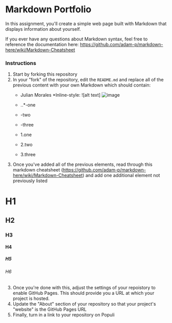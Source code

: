 # Markdown Portfolio

In this assignment, you'll create a simple web page built with Markdown that displays information about yourself.

If you ever have any questions about Markdown syntax, feel free to reference the documentation here: https://github.com/adam-p/markdown-here/wiki/Markdown-Cheatsheet

### Instructions

1. Start by forking this repository
1. In your "fork" of the repository, edit the `README.md` and replace all of the previous content with your own Markdown which should contain:
    * Julian Morales
    *Inline-style: 
![alt text] ![image](https://user-images.githubusercontent.com/98353349/150864589-d22886d3-bf39-4bdf-bfff-b4836038845b.png)

    * ..*-one
    * -two
    * -three
    * 1.one
    * 2.two
    * 3.three
1. Once you've added all of the previous elements, read through this markdown cheatsheet (https://github.com/adam-p/markdown-here/wiki/Markdown-Cheatsheet) and add one additional element not previously listed
# H1
## H2
### H3
#### H4
##### H5
###### H6
3. Once you're done with this, adjust the settings of your repoistory to enable GitHub Pages. This should provide you a URL at which your project is hosted.
4. Update the "About" section of your repository so that your project's "website" is the GitHub Pages URL
5. Finally, turn in a link to your repository on Populi

